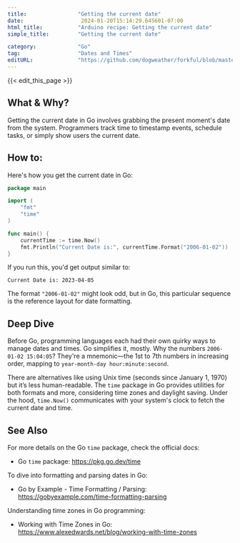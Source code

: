```yaml
---
title:                "Getting the current date"
date:                  2024-01-20T15:14:29.645601-07:00
html_title:           "Arduino recipe: Getting the current date"
simple_title:         "Getting the current date"

category:             "Go"
tag:                  "Dates and Times"
editURL:              "https://github.com/dogweather/forkful/blob/master/content/en/go/getting-the-current-date.md"
---
```


{{< edit_this_page >}}

## What & Why?

Getting the current date in Go involves grabbing the present moment's date from the system. Programmers track time to timestamp events, schedule tasks, or simply show users the current date.

## How to:

Here's how you get the current date in Go:

```Go
package main

import (
	"fmt"
	"time"
)

func main() {
	currentTime := time.Now()
	fmt.Println("Current Date is:", currentTime.Format("2006-01-02"))
}
```

If you run this, you'd get output similar to:
```
Current Date is: 2023-04-05
```
The format `"2006-01-02"` might look odd, but in Go, this particular sequence is the reference layout for date formatting.

## Deep Dive

Before Go, programming languages each had their own quirky ways to manage dates and times. Go simplifies it, mostly. Why the numbers `2006-01-02 15:04:05`? They're a mnemonic—the 1st to 7th numbers in increasing order, mapping to `year-month-day hour:minute:second`.

There are alternatives like using Unix time (seconds since January 1, 1970) but it’s less human-readable. The `time` package in Go provides utilities for both formats and more, considering time zones and daylight saving. Under the hood, `time.Now()` communicates with your system's clock to fetch the current date and time.

## See Also

For more details on the Go `time` package, check the official docs:
- Go `time` package: https://pkg.go.dev/time

To dive into formatting and parsing dates in Go:
- Go by Example - Time Formatting / Parsing: https://gobyexample.com/time-formatting-parsing

Understanding time zones in Go programming:
- Working with Time Zones in Go: https://www.alexedwards.net/blog/working-with-time-zones
